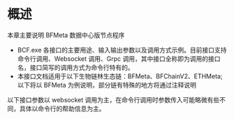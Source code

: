 # 概述

本章主要说明 BFMeta 数据中心版节点程序

- BCF.exe 各接口的主要用途、输入输出参数以及调用方式示例。目前接口支持命令行调用、Websocket 调用、Grpc 调用，其中接口全称即为调用的接口名，接口简写的调用方式为命令行特有的。
- 本接口文档适用于以下生物链林生态链：BFMeta、BFChainV2、ETHMeta;以下将以 BFMeta 为例说明，部分链有特殊的地方将通过注释说明

以下接口参数以 websocket 调用为主，在命令行调用时参数传入可能略微有些不同，具体以命令行的帮助信息为主。
